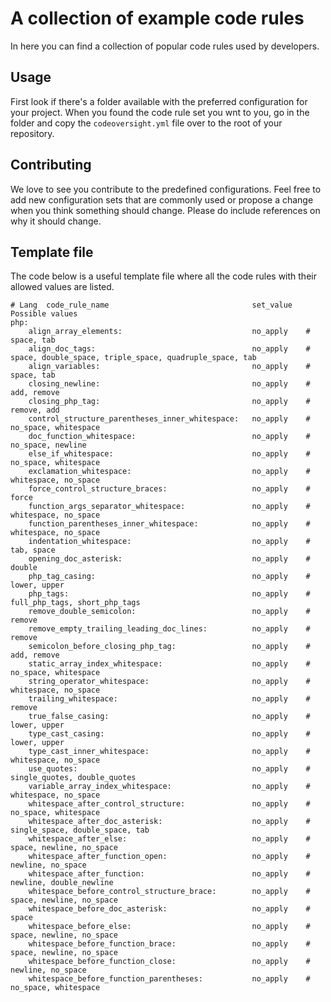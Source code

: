 # A collection of example code rules

In here you can find a collection of popular code rules used by developers. 

## Usage

First look if there's a folder available with the preferred configuration for your project. When you found the code rule set you wnt to you, go in the folder and copy the `codeoversight.yml` file over to the root of your repository. 

## Contributing

We love to see you contribute to the predefined configurations. Feel free to add new configuration sets that are commonly used or propose a change when you think something should change. Please do include references on why it should change.

## Template file

The code below is a useful template file where all the code rules with their allowed values are listed.


```
# Lang  code_rule_name                                set_value   Possible values
php:
    align_array_elements:                             no_apply    # space, tab
    align_doc_tags:                                   no_apply    # space, double_space, triple_space, quadruple_space, tab
    align_variables:                                  no_apply    # space, tab
    closing_newline:                                  no_apply    # add, remove
    closing_php_tag:                                  no_apply    # remove, add
    control_structure_parentheses_inner_whitespace:   no_apply    # no_space, whitespace
    doc_function_whitespace:                          no_apply    # no_space, newline
    else_if_whitespace:                               no_apply    # no_space, whitespace
    exclamation_whitespace:                           no_apply    # whitespace, no_space
    force_control_structure_braces:                   no_apply    # force
    function_args_separator_whitespace:               no_apply    # whitespace, no_space
    function_parentheses_inner_whitespace:            no_apply    # whitespace, no_space
    indentation_whitespace:                           no_apply    # tab, space
    opening_doc_asterisk:                             no_apply    # double
    php_tag_casing:                                   no_apply    # lower, upper
    php_tags:                                         no_apply    # full_php_tags, short_php_tags
    remove_double_semicolon:                          no_apply    # remove
    remove_empty_trailing_leading_doc_lines:          no_apply    # remove
    semicolon_before_closing_php_tag:                 no_apply    # add, remove
    static_array_index_whitespace:                    no_apply    # no_space, whitespace
    string_operator_whitespace:                       no_apply    # whitespace, no_space
    trailing_whitespace:                              no_apply    # remove
    true_false_casing:                                no_apply    # lower, upper
    type_cast_casing:                                 no_apply    # lower, upper
    type_cast_inner_whitespace:                       no_apply    # whitespace, no_space
    use_quotes:                                       no_apply    # single_quotes, double_quotes
    variable_array_index_whitespace:                  no_apply    # whitespace, no_space
    whitespace_after_control_structure:               no_apply    # no_space, whitespace
    whitespace_after_doc_asterisk:                    no_apply    # single_space, double_space, tab
    whitespace_after_else:                            no_apply    # space, newline, no_space
    whitespace_after_function_open:                   no_apply    # newline, no_space
    whitespace_after_function:                        no_apply    # newline, double_newline
    whitespace_before_control_structure_brace:        no_apply    # space, newline, no_space
    whitespace_before_doc_asterisk:                   no_apply    # space
    whitespace_before_else:                           no_apply    # space, newline, no_space
    whitespace_before_function_brace:                 no_apply    # space, newline, no_space
    whitespace_before_function_close:                 no_apply    # newline, no_space
    whitespace_before_function_parentheses:           no_apply    # no_space, whitespace
```
